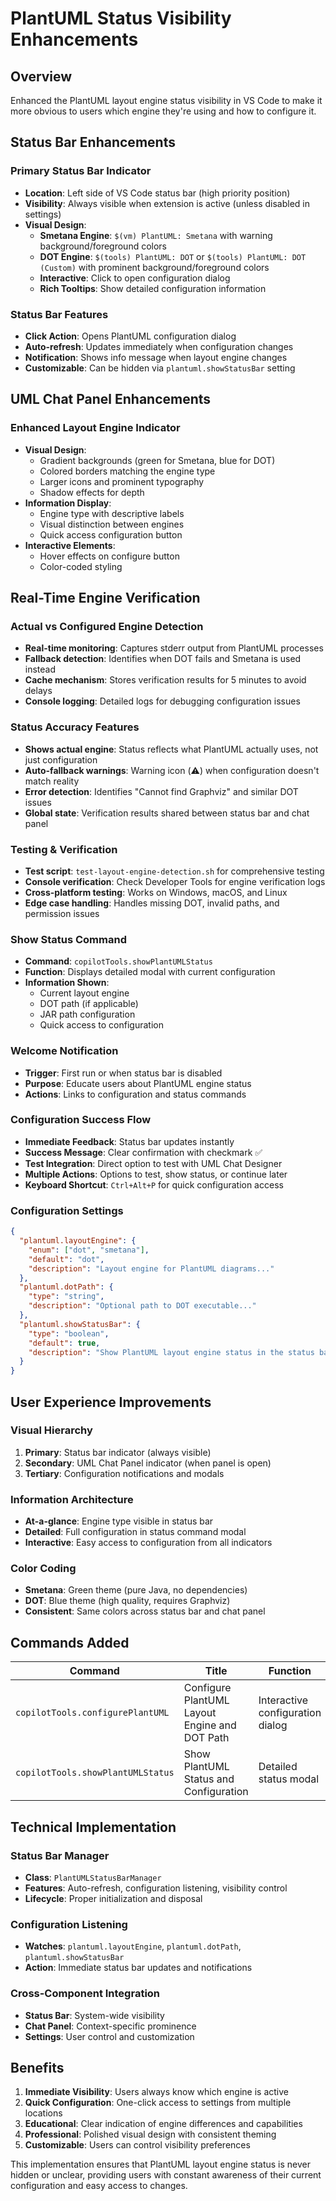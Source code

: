 # PlantUML Status Visibility Enhancements

## Overview
Enhanced the PlantUML layout engine status visibility in VS Code to make it more obvious to users which engine they're using and how to configure it.

## Status Bar Enhancements

### **Primary Status Bar Indicator**
- **Location**: Left side of VS Code status bar (high priority position)
- **Visibility**: Always visible when extension is active (unless disabled in settings)
- **Visual Design**:
  - **Smetana Engine**: `$(vm) PlantUML: Smetana` with warning background/foreground colors
  - **DOT Engine**: `$(tools) PlantUML: DOT` or `$(tools) PlantUML: DOT (Custom)` with prominent background/foreground colors
  - **Interactive**: Click to open configuration dialog
  - **Rich Tooltips**: Show detailed configuration information

### **Status Bar Features**
- **Click Action**: Opens PlantUML configuration dialog
- **Auto-refresh**: Updates immediately when configuration changes
- **Notification**: Shows info message when layout engine changes
- **Customizable**: Can be hidden via `plantuml.showStatusBar` setting

## UML Chat Panel Enhancements

### **Enhanced Layout Engine Indicator**
- **Visual Design**: 
  - Gradient backgrounds (green for Smetana, blue for DOT)
  - Colored borders matching the engine type
  - Larger icons and prominent typography
  - Shadow effects for depth
- **Information Display**:
  - Engine type with descriptive labels
  - Visual distinction between engines
  - Quick access configuration button
- **Interactive Elements**:
  - Hover effects on configure button
  - Color-coded styling

## Real-Time Engine Verification

### **Actual vs Configured Engine Detection**
- **Real-time monitoring**: Captures stderr output from PlantUML processes
- **Fallback detection**: Identifies when DOT fails and Smetana is used instead
- **Cache mechanism**: Stores verification results for 5 minutes to avoid delays
- **Console logging**: Detailed logs for debugging configuration issues

### **Status Accuracy Features**
- **Shows actual engine**: Status reflects what PlantUML actually uses, not just configuration
- **Auto-fallback warnings**: Warning icon (⚠️) when configuration doesn't match reality
- **Error detection**: Identifies "Cannot find Graphviz" and similar DOT issues
- **Global state**: Verification results shared between status bar and chat panel

### **Testing & Verification**
- **Test script**: `test-layout-engine-detection.sh` for comprehensive testing
- **Console verification**: Check Developer Tools for engine verification logs
- **Cross-platform testing**: Works on Windows, macOS, and Linux
- **Edge case handling**: Handles missing DOT, invalid paths, and permission issues

### **Show Status Command**
- **Command**: `copilotTools.showPlantUMLStatus`
- **Function**: Displays detailed modal with current configuration
- **Information Shown**:
  - Current layout engine
  - DOT path (if applicable)
  - JAR path configuration
  - Quick access to configuration

### **Welcome Notification**
- **Trigger**: First run or when status bar is disabled
- **Purpose**: Educate users about PlantUML engine status
- **Actions**: Links to configuration and status commands

### **Configuration Success Flow**
- **Immediate Feedback**: Status bar updates instantly
- **Success Message**: Clear confirmation with checkmark ✅
- **Test Integration**: Direct option to test with UML Chat Designer
- **Multiple Actions**: Options to test, show status, or continue later
- **Keyboard Shortcut**: `Ctrl+Alt+P` for quick configuration access

### **Configuration Settings**

```json
{
  "plantuml.layoutEngine": {
    "enum": ["dot", "smetana"],
    "default": "dot",
    "description": "Layout engine for PlantUML diagrams..."
  },
  "plantuml.dotPath": {
    "type": "string",
    "description": "Optional path to DOT executable..."
  },
  "plantuml.showStatusBar": {
    "type": "boolean", 
    "default": true,
    "description": "Show PlantUML layout engine status in the status bar..."
  }
}
```

## User Experience Improvements

### **Visual Hierarchy**
1. **Primary**: Status bar indicator (always visible)
2. **Secondary**: UML Chat Panel indicator (when panel is open)
3. **Tertiary**: Configuration notifications and modals

### **Information Architecture**
- **At-a-glance**: Engine type visible in status bar
- **Detailed**: Full configuration in status command modal
- **Interactive**: Easy access to configuration from all indicators

### **Color Coding**
- **Smetana**: Green theme (pure Java, no dependencies)
- **DOT**: Blue theme (high quality, requires Graphviz)
- **Consistent**: Same colors across status bar and chat panel

## Commands Added

| Command | Title | Function |
|---------|-------|----------|
| `copilotTools.configurePlantUML` | Configure PlantUML Layout Engine and DOT Path | Interactive configuration dialog |
| `copilotTools.showPlantUMLStatus` | Show PlantUML Status and Configuration | Detailed status modal |

## Technical Implementation

### **Status Bar Manager**
- **Class**: `PlantUMLStatusBarManager`
- **Features**: Auto-refresh, configuration listening, visibility control
- **Lifecycle**: Proper initialization and disposal

### **Configuration Listening**
- **Watches**: `plantuml.layoutEngine`, `plantuml.dotPath`, `plantuml.showStatusBar`
- **Action**: Immediate status bar updates and notifications

### **Cross-Component Integration**
- **Status Bar**: System-wide visibility
- **Chat Panel**: Context-specific prominence  
- **Settings**: User control and customization

## Benefits

1. **Immediate Visibility**: Users always know which engine is active
2. **Quick Configuration**: One-click access to settings from multiple locations
3. **Educational**: Clear indication of engine differences and capabilities
4. **Professional**: Polished visual design with consistent theming
5. **Customizable**: Users can control visibility preferences

This implementation ensures that PlantUML layout engine status is never hidden or unclear, providing users with constant awareness of their current configuration and easy access to changes.
